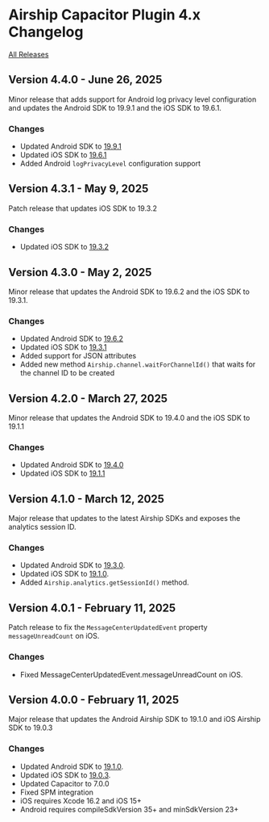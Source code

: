 # Airship Capacitor Plugin 4.x Changelog

[All Releases](https://github.com/urbanairship/capacitor-airship/releases)

## Version 4.4.0 - June 26, 2025
Minor release that adds support for Android log privacy level configuration and updates the Android SDK to 19.9.1 and the iOS SDK to 19.6.1.

### Changes
- Updated Android SDK to [19.9.1](https://github.com/urbanairship/android-library/releases/tag/19.9.1)
- Updated iOS SDK to [19.6.1](https://github.com/urbanairship/ios-library/releases/tag/19.6.1)
- Added Android `logPrivacyLevel` configuration support

## Version 4.3.1 - May 9, 2025
Patch release that updates iOS SDK to 19.3.2

### Changes
- Updated iOS SDK to [19.3.2](https://github.com/urbanairship/ios-library/releases/tag/19.3.2)

## Version 4.3.0 - May 2, 2025
Minor release that updates the Android SDK to 19.6.2 and the iOS SDK to 19.3.1.

### Changes
- Updated Android SDK to [19.6.2](https://github.com/urbanairship/android-library/releases/tag/19.6.2)
- Updated iOS SDK to [19.3.1](https://github.com/urbanairship/ios-library/releases/tag/19.3.1)
- Added support for JSON attributes
- Added new method `Airship.channel.waitForChannelId()` that waits for the channel ID to be created

## Version 4.2.0 - March 27, 2025

Minor release that updates the Android SDK to 19.4.0 and the iOS SDK to 19.1.1

### Changes
- Updated Android SDK to [19.4.0](https://github.com/urbanairship/android-library/releases/tag/19.4.0)
- Updated iOS SDK to [19.1.1](https://github.com/urbanairship/ios-library/releases/tag/19.1.1)


## Version 4.1.0 - March 12, 2025
Major release that updates to the latest Airship SDKs and exposes the analytics session ID.

### Changes
- Updated Android SDK to [19.3.0](https://github.com/urbanairship/android-library/releases/tag/19.3.0).
- Updated iOS SDK to [19.1.0](https://github.com/urbanairship/ios-library/releases/tag/19.1.0).
- Added `Airship.analytics.getSessionId()` method.


## Version 4.0.1 - February 11, 2025
Patch release to fix the `MessageCenterUpdatedEvent` property `messageUnreadCount` on iOS.

### Changes
- Fixed MessageCenterUpdatedEvent.messageUnreadCount on iOS.

## Version 4.0.0 - February 11, 2025
Major release that updates the Android Airship SDK to 19.1.0 and iOS Airship SDK to 19.0.3

### Changes
- Updated Android SDK to [19.1.0](https://github.com/urbanairship/android-library/releases/tag/19.1.0).
- Updated iOS SDK to [19.0.3](https://github.com/urbanairship/ios-library/releases/tag/19.0.3).
- Updated Capacitor to 7.0.0
- Fixed SPM integration
- iOS requires Xcode 16.2 and iOS 15+
- Android requires compileSdkVersion 35+ and minSdkVersion 23+
